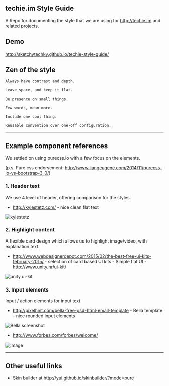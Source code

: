 
techie.im Style Guide
---------------------

A Repo for documenting the style that we are using for http://techie.im and related
projects.

## Demo

http://sketchytechky.github.io/techie-style-guide/


## Zen of the style

    Always have contrast and depth.

    Leave space, and keep it flat.

    Be presence on small things.

    Few words, mean more.

    Include one cool thing.

    Reusable convention over one-off configuration.


-------


## Example component references

We settled on using purecss.io with a few focus on the elements. 

(p.s. Pure css endorsement: http://www.liangeugene.com/2014/11/purecss-io-vs-bootstrap-3-0/)



### 1. Header text

We use 4 level of header, offering comparison for the styles.

* http://kylestetz.com/ - nice clean flat text

![kylestetz](http://snag.gy/tjQHH.jpg)


### 2. Highlight content

A flexible card design which allows us to highlight image/video, with explanation text.

* http://www.webdesignerdepot.com/2015/02/the-best-free-ui-kits-february-2015/ - selection of card based UI kits
        - Simple flat UI - http://www.unity.hr/ui-kit/

![unity ui-kit](http://netdna.webdesignerdepot.com/uploads/2015/02/001.jpg)



### 3. Input elements

Input / action elements for input text.

* http://pixelhint.com/bella-free-psd-html-email-template - Bella template - nice rounded input elements

![Bella screenshot](http://netdna.webdesignerdepot.com/uploads/2014/10/bella-free-psd-and-html-email-template.jpg)


* http://www.forbes.com/forbes/welcome/

![image](https://cloud.githubusercontent.com/assets/1215939/11921451/eb317146-a73d-11e5-9d06-f8d788763e47.png)


-----


## Other useful links

* Skin builder at http://yui.github.io/skinbuilder/?mode=pure


